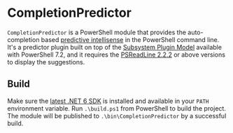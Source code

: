 # CompletionPredictor

`CompletionPredictor` is a PowerShell module that provides the auto-completion based [predictive intellisense](https://devblogs.microsoft.com/powershell/announcing-psreadline-2-1-with-predictive-intellisense/) in the PowerShell command line.
It's a predictor plugin built on top of the [Subsystem Plugin Model](https://docs.microsoft.com/powershell/scripting/learn/experimental-features#pssubsystempluginmodel) available with PowerShell 7.2, and it requires the [PSReadLine 2.2.2](https://www.powershellgallery.com/packages/PSReadLine/2.2.2) or above versions to display the suggestions.

## Build

Make sure the [latest .NET 6 SDK](https://dotnet.microsoft.com/download/dotnet/6.0) is installed and available in your `PATH` environment variable.
Run `.\build.ps1` from PowerShell to build the project. The module will be published to `.\bin\CompletionPredictor` by a successful build.
